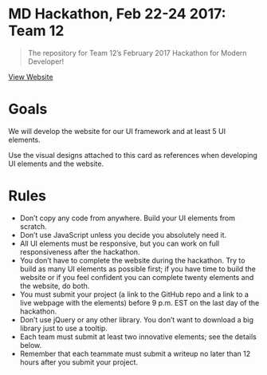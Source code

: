 # MD Hackathon, Feb 22-24 2017: Team 12

> The repository for Team 12’s February 2017 Hackathon for Modern Developer!

[View Website](https://cbracco.github.io/md-hackathon-team12)

# Goals

We will develop the website for our UI framework and at least 5 UI elements.

Use the visual designs attached to this card as references when developing UI elements and the website.

# Rules

- Don’t copy any code from anywhere. Build your UI elements from scratch.
- Don’t use JavaScript unless you decide you absolutely need it.
- All UI elements must be responsive, but you can work on full responsiveness after the hackathon.
- You don’t have to complete the website during the hackathon. Try to build as many UI elements as possible first; if you have time to build the website or if you feel confident you can complete twenty elements and the website, do both.
- You must submit your project (a link to the GitHub repo and a link to a live webpage with the elements) before 9 p.m. EST on the last day of the hackathon.
- Don’t use jQuery or any other library. You don’t want to download a big library just to use a tooltip.
- Each team must submit at least two innovative elements; see the details below.
- Remember that each teammate must submit a writeup no later than 12 hours after you submit your project.
